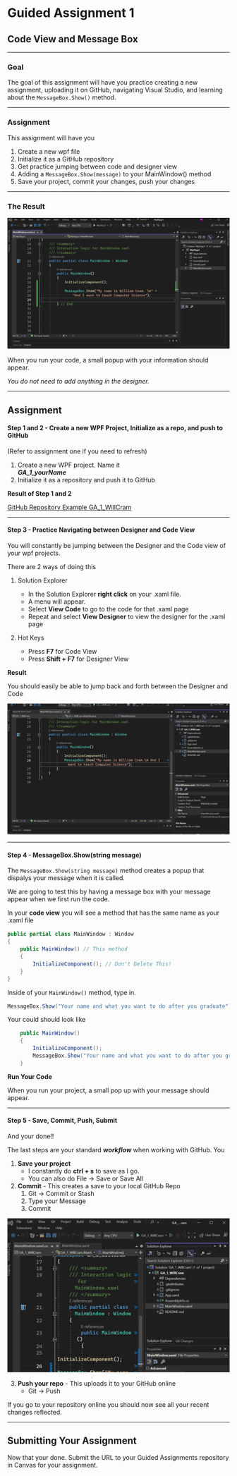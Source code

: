 # Guided Assignment 1
## Code View and Message Box
---
### Goal
The goal of this assignment will have you practice creating a new assignment, uploading it on GitHub, navigating Visual Studio, and learning about the ```MessageBox.Show()``` method.  

---
### Assignment
This assignment will have you 
1. Create a new wpf file
2. Initialize it as a GitHub repository
3. Get practice jumping between code and designer view
4. Adding a ```MessageBox.Show(message)``` to your MainWindow() method
5. Save your project, commit your changes, push your changes

---
### The Result

![Guided Assignment 1 Result](https://raw.githubusercontent.com/WCramRTC/GA_Images/main/GA_1_Images/GA_1_Result.gif)

When you run your code, a small popup with your information should appear.

*You do not need to add anything in the designer.*

---

## <r>Assignment</r>

#### **<r>Step 1 and 2</r> - Create a new WPF Project, Initialize as a repo, and push to GitHub**
(Refer to assignment one if you need to refresh)

1. Create a new WPF project. Name it  
_**GA_1_yourName**_
2. Initialize it as a repository and push it to GitHub

**Result of Step 1 and 2**

[GitHub Repository Example GA_1_WillCram](https://github.com/WCramRTC/GA_1_WillCram)

---
#### **<r>Step 3</r> - Practice Navigating between Designer and Code View**

You will constantly be jumping between the Designer and the Code view of your wpf projects.

There are 2 ways of doing this

1. Solution Explorer

    * In the Solution Explorer **right click** on your .xaml file.
    * A menu will appear. 
    * Select **View Code** to go to the code for that .xaml page
    * Repeat and select **View Designer** to view the designer for the .xaml page

2. Hot Keys
    * Press **F7** for Code View
    * Press **Shift + F7** for Designer View

**Result**

You should easily be able to jump back and forth between the Designer and Code

![Jumping between Designer and Code using Hot Keys](https://raw.githubusercontent.com/WCramRTC/GA_Images/main/GA_1_Images/GA_1_Designer_Code.gif)


---
#### **<r>Step 4</r> - MessageBox.Show(string message)**

The ```MessageBox.Show(string message)``` method creates a popup that dispalys your message when it is called.

We are going to test this by having a message box with your message appear when we first run the code.

In your **code view** you will see a method that has the same name as your .xaml file

```csharp
public partial class MainWindow : Window
{
    public MainWindow() // This method
    {
        InitializeComponent(); // Don't Delete This!
    }
}
```

Inside of your ```MainWindow()``` method, type in.

```csharp
MessageBox.Show("Your name and what you want to do after you graduate");
```

Your could should look like

```csharp
    public MainWindow()
    {
        InitializeComponent();
        MessageBox.Show("Your name and what you want to do after you graduate");
    }
```

**Run Your Code**

When you run your project, a small pop up with your message should appear.

---
#### **<r>Step 5</r> - Save, Commit, Push, Submit**

And your done!!

The last steps are your standard _**workflow**_ when working with GitHub. You
1. **Save your project**
    * I constantly do **ctrl + s** to save as I go.
    * You can also do File -> Save or Save All
2. **Commit** - This creates a save to your local GitHub Repo
    1. Git -> Commit or Stash
    2. Type your Message
    3. Commit

![Gif showing how to commit in Visual Studio](https://raw.githubusercontent.com/WCramRTC/GA_Images/main/GA_1_Images/GA_1_Commit.gif)

3. **Push your repo** - This uploads it to your GitHub online
    * Git -> Push

If you go to your repository online you should now see all your recent changes reflected.

---

## Submitting Your Assignment
Now that your done. Submit the URL to your Guided Assignments repository in Canvas for your assignment.

